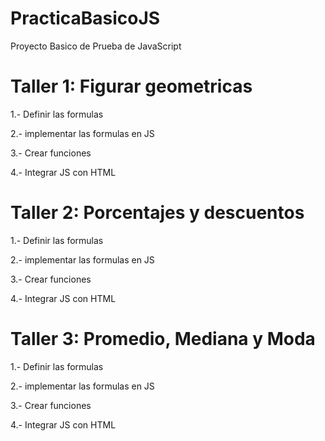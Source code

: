 # PracticaBasicoJS
Proyecto Basico de Prueba de JavaScript


# Taller 1: Figurar geometricas

1.- Definir las formulas

2.- implementar las formulas en JS

3.- Crear funciones

4.- Integrar JS con HTML



# Taller 2: Porcentajes y descuentos

1.- Definir las formulas

2.- implementar las formulas en JS

3.- Crear funciones

4.- Integrar JS con HTML

# Taller 3: Promedio, Mediana y  Moda

1.- Definir las formulas

2.- implementar las formulas en JS

3.- Crear funciones

4.- Integrar JS con HTML